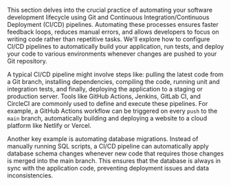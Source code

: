 This section delves into the crucial practice of automating your software development lifecycle using Git and Continuous Integration/Continuous Deployment (CI/CD) pipelines. Automating these processes ensures faster feedback loops, reduces manual errors, and allows developers to focus on writing code rather than repetitive tasks. We'll explore how to configure CI/CD pipelines to automatically build your application, run tests, and deploy your code to various environments whenever changes are pushed to your Git repository.

A typical CI/CD pipeline might involve steps like: pulling the latest code from a Git branch, installing dependencies, compiling the code, running unit and integration tests, and finally, deploying the application to a staging or production server. Tools like GitHub Actions, Jenkins, GitLab CI, and CircleCI are commonly used to define and execute these pipelines. For example, a GitHub Actions workflow can be triggered on every `push` to the `main` branch, automatically building and deploying a website to a cloud platform like Netlify or Vercel.

Another key example is automating database migrations. Instead of manually running SQL scripts, a CI/CD pipeline can automatically apply database schema changes whenever new code that requires those changes is merged into the main branch. This ensures that the database is always in sync with the application code, preventing deployment issues and data inconsistencies.